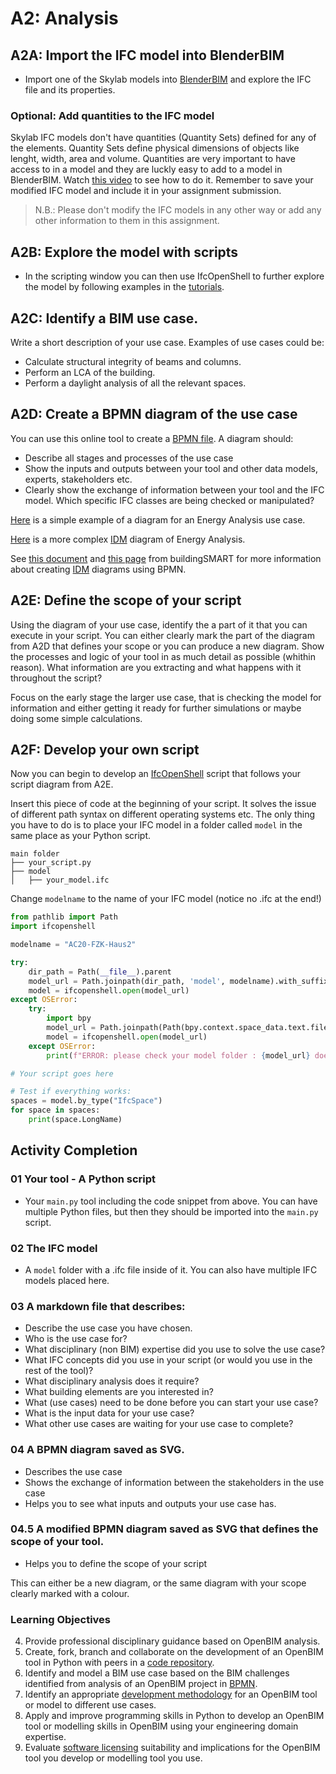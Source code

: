 # A2: Analysis

## A2A: Import the IFC model into BlenderBIM
* Import one of the Skylab models into [BlenderBIM] and explore the IFC file and its properties.

### Optional: Add quantities to the IFC model
Skylab IFC models don't have quantities (Quantity Sets) defined for any of the elements. Quantity Sets define physical dimensions of objects like lenght, width, area and volume. Quantities are very important to have access to in a model and they are luckly easy to add to a model in BlenderBIM. Watch [this video](https://github.com/timmcginley/41934/blob/main/Concepts/BlenderBIM/AddQuantitiesToIfcModelInBlenderBIM/README.md) to see how to do it. Remember to save your modified IFC model and include it in your assignment submission. 

> N.B.: Please don't modify the IFC models in any other way or add any other information to them in this assignment. 

## A2B: Explore the model with scripts
* In the scripting window you can then use IfcOpenShell to further explore the model by following examples in the [tutorials](/41934/Examples/IfcOpenShell/Basic).

## A2C: Identify a BIM use case.
Write a short description of your use case.
Examples of use cases could be:
* Calculate structural integrity of beams and columns.
* Perform an LCA of the building.
* Perform a daylight analysis of all the relevant spaces.

## A2D: Create a BPMN diagram of the use case
You can use this online tool to create a [BPMN file](https://bpmn.io/).
A diagram should:
* Describe all stages and processes of the use case
* Show the inputs and outputs between your tool and other data models, experts, stakeholders etc.
* Clearly show the exchange of information between your tool and the IFC model. Which specific IFC classes are being checked or manipulated?

[Here](https://raw.githubusercontent.com/timmcginley/41934/f21cac124069f9fdfd79cfc0cd5869d8746bf40c/Assignments/images/EnergyAnalysisBPMN_whole.svg) is a simple example of a diagram for an Energy Analysis use case.

[Here](https://raw.githubusercontent.com/timmcginley/41934/main/Assignments/images/EnergyAnalysisComplexIDMdiagram.png) is a more complex [IDM](/41934/Concepts/IDM) diagram of Energy Analysis.

See [this document](https://standards.buildingsmart.org/documents/IDM/IDM_guide-QuickGuideToBPMN-2007_01.pdf) and [this page](https://technical.buildingsmart.org/standards/information-delivery-manual/) from buildingSMART for more information about creating [IDM](/41934/Concepts/IDM) diagrams using BPMN.

## A2E: Define the scope of your script
Using the diagram of your use case, identify the a part of it that you can execute in your script.
You can either clearly mark the part of the diagram from A2D that defines your scope or you can produce a new diagram.
Show the processes and logic of your tool in as much detail as possible (whithin reason). What information are you extracting and what happens with it throughout the script?

Focus on the early stage the larger use case, that is checking the model for information and either getting it ready for further simulations or maybe doing some simple calculations.


## A2F: Develop your own script

Now you can begin to develop an [IfcOpenShell] script that follows your script diagram from A2E.

Insert this piece of code at the beginning of your script. It solves the issue of different path syntax on different operating systems etc.
The only thing you have to do is to place your IFC model in a folder called `model` in the same place as your Python script.

```
main folder
├── your_script.py
├── model
│   ├── your_model.ifc
```
Change `modelname` to the name of your IFC model (notice no .ifc at the end!)

```python
from pathlib import Path
import ifcopenshell

modelname = "AC20-FZK-Haus2"

try:
    dir_path = Path(__file__).parent
    model_url = Path.joinpath(dir_path, 'model', modelname).with_suffix('.ifc')
    model = ifcopenshell.open(model_url)
except OSError:
    try:
        import bpy
        model_url = Path.joinpath(Path(bpy.context.space_data.text.filepath).parent, 'model', modelname).with_suffix('.ifc')
        model = ifcopenshell.open(model_url)
    except OSError:
        print(f"ERROR: please check your model folder : {model_url} does not exist")

# Your script goes here

# Test if everything works:
spaces = model.by_type("IfcSpace")
for space in spaces:
    print(space.LongName)
```

## Activity Completion

### 01 Your tool - A Python script
* Your `main.py` tool including the code snippet from above. You can have multiple Python files, but then they should be imported into the `main.py` script.

### 02 The IFC model
* A `model` folder with a .ifc file inside of it. You can also have multiple IFC models placed here.

### 03 A markdown file that describes: 
* Describe the use case you have chosen.
* Who is the use case for?	
* What disciplinary (non BIM) expertise did you use to solve the use case?
* What IFC concepts did you use in your script (or would you use in the rest of the tool)?
* What disciplinary analysis does it require?	
* What building elements are you interested in?	
* What (use cases) need to be done before you can start your use case?	
* What is the input data for your use case?	
* What other use cases are waiting for your use case to complete?

### 04 A BPMN diagram saved as SVG.
* Describes the use case
* Shows the exchange of information between the stakeholders in the use case
* Helps you to see what inputs and outputs your use case has.

### 04.5 A modified BPMN diagram saved as SVG that defines the scope of your tool.
* Helps you to define the scope of your script

This can either be a new diagram, or the same diagram with your scope clearly marked with a colour. 

### Learning Objectives

4. Provide professional disciplinary guidance based on OpenBIM analysis.
6. Create, fork, branch and collaborate on the development of an OpenBIM tool in Python with peers in a [code repository](/41934/Concepts/Github).
9. Identify and model a BIM use case based on the BIM challenges identified from analysis of an OpenBIM project in [BPMN](/41934/Concepts/BPMN/README.md).
10. Identify an appropriate [development methodology](/41934/Concepts/Development_methodology) for an OpenBIM tool or model to different use cases.
11. Apply and improve programming skills in Python to develop an OpenBIM tool or modelling skills in OpenBIM using your engineering domain expertise.
12. Evaluate [software licensing](/41934/Concepts/Software_licences/README.md) suitability and implications for the OpenBIM tool you develop or modelling tool you use.
    


<!-- links --> 

[learning objectives]: /41934/LearningObjectives
[Blender]: /41934/Concepts/Blender
[OpenBIM standards]: /41934/Concepts/Standards
[BIM]: /41934/Concepts/BIM
[FAIR]: /41934/Concepts/FAIR
[focus area]: /41934/Focus
[IfcOpenShell]: /41934/Concepts/IfcOpenShell
[IFC4]: /41934/Concepts/IFC
[modelling]: /41934/Roles/Modeller
[analysing]: /41934/Roles/Analyst
[focus]: /41934/Focus
[OpenBIM]: /41934/OpenBIM
[BPMN]: /41934/Concepts/BPMN
[structural]: /41934/Focus/Structural
[energy and indoor, daylight, acoustic]: /41934/Focus/Indoor
[LCA/LCC]: /41934/Focus/Sustainability
[construction planning]: /41934/Focus/Build
[BlenderBIM]: /41934/Concepts/BlenderBIM
[use case]: /41934/Uses
[Business and societal value]: /Concepts/BusinessAndSocietalValue
[Advanced Building Design]: https://github.com/timmcginley/41936/tree/main
